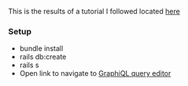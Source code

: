 This is the results of a tutorial I followed located [here](https://www.digitalocean.com/community/tutorials/how-to-set-up-a-ruby-on-rails-graphql-api)

### Setup
* bundle install
* rails db:create
* rails s
* Open link to navigate to [GraphiQL query editor](http://127.0.0.1:3000/graphiql)